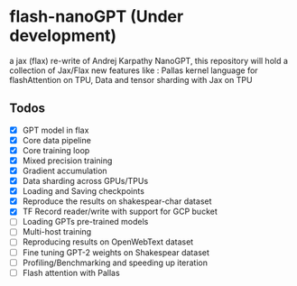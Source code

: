 # flash-nanoGPT (Under development)

a jax (flax) re-write of Andrej Karpathy NanoGPT, this repository will hold a collection of Jax/Flax new features like :
Pallas kernel language for flashAttention on TPU, Data and tensor sharding with Jax on TPU

## Todos

- [x] GPT model in flax
- [x] Core data pipeline
- [x] Core training loop
- [x] Mixed precision training
- [x] Gradient accumulation
- [x] Data sharding across GPUs/TPUs
- [x] Loading and Saving checkpoints
- [x] Reproduce the results on shakespear-char dataset
- [x] TF Record reader/write with support for GCP bucket
- [ ] Loading GPTs pre-trained models
- [ ] Multi-host training
- [ ] Reproducing results on OpenWebText dataset
- [ ] Fine tuning GPT-2 weights on Shakespear dataset
- [ ] Profiling/Benchmarking and speeding up iteration
- [ ] Flash attention with Pallas